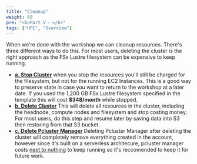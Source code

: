 ```yaml
---
title: "Cleanup"
weight: 60
pre: "<b>Part V ⁃ </b>"
tags: ["HPC", "Overview"]
---
```


When we're done with the workshop we can cleanup resources. There's three different ways to do this. For most users, deleting the cluster is the right approach as the FSx Lustre filesystem can be expensive to keep running.

* [**a. Stop Cluster**](/06-cleanup/01-stop-cluster.html) when you stop the resources you'll still be charged for the filesystem, but not for the running EC2 Instances. This is a good way to preserve state in case you want to return to the workshop at a later date. If you used the 1,200 GB FSx Lustre filesystem specified in the template this will cost **$348/month** while stopped.
* [**b. Delete Cluster**](/06-cleanup/02-delete-cluster.html) This will delete all resources in the cluster, including the headnode, compute nodes and filesystem and stop costing money. For most users, do this step and resume later by saving data into S3 then restoring from that S3 bucket.
* [**c. Delete Pcluster Manager**](/06-cleanup/02-delete-pcm.html) Deleting Pcluster Manager after deleting the cluster will completely remove everything created in the account, however since it's built on a serverless architecure, pcluster manager costs [next to nothing](https://github.com/aws-samples/pcluster-manager/blob/main/README.md#costs) to keep running so it's reccomended to keep it for future work.